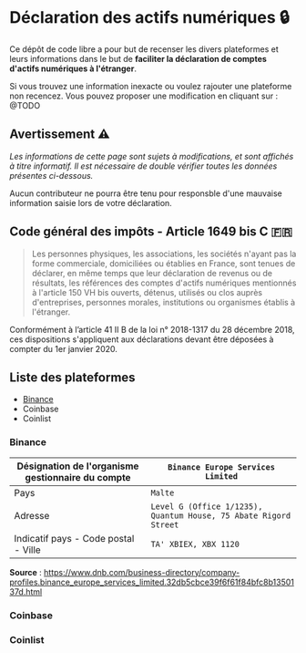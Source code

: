 # Déclaration des actifs numériques 🔒

Ce dépôt de code libre a pour but de recenser les divers plateformes et leurs informations dans le but de **faciliter la déclaration de comptes d'actifs numériques à l'étranger**.

Si vous trouvez une information inexacte ou voulez rajouter une plateforme non recencez. Vous pouvez proposer une modification en cliquant sur : @TODO

## Avertissement ⚠️

*Les informations de cette page sont sujets à modifications, et sont affichés à titre informatif. Il est nécessaire de double vérifier toutes les données présentes ci-dessous.*

Aucun contributeur ne pourra être tenu pour responsble d'une mauvaise information saisie lors de votre déclaration.

## Code général des impôts - Article 1649 bis C 🇫🇷

> Les personnes physiques, les associations, les sociétés n'ayant pas la forme commerciale, domiciliées ou établies en France, sont tenues de déclarer, en même temps que leur déclaration de revenus ou de résultats, les références des comptes d'actifs numériques mentionnés à l'article 150 VH bis ouverts, détenus, utilisés ou clos auprès d'entreprises, personnes morales, institutions ou organismes établis à l'étranger.

Conformément à l’article 41 II B de la loi n° 2018-1317 du 28 décembre 2018, ces dispositions s'appliquent aux déclarations devant être déposées à compter du 1er janvier 2020.

## Liste des plateformes

- [Binance](#binance)
- Coinbase
- Coinlist

### Binance

| Désignation de l'organisme gestionnaire du compte | `Binance Europe Services Limited`                               |
|---------------------------------------------------|----------------------------------------------------------------|
| Pays                                              | `Malte`                                                          |
| Adresse                                           | `Level G (Office 1/1235), Quantum House, 75 Abate Rigord Street` |
| Indicatif pays - Code postal - Ville              | `TA' XBIEX, XBX 1120`                                            |

**Source** : https://www.dnb.com/business-directory/company-profiles.binance_europe_services_limited.32db5cbce39f6f61f84bfc8b1350137d.html

### Coinbase

### Coinlist